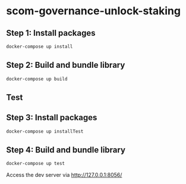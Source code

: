 # scom-governance-unlock-staking

## Step 1: Install packages
```sh
docker-compose up install
```
## Step 2: Build and bundle library
```sh
docker-compose up build
```

## Test
## Step 3: Install packages
```sh
docker-compose up installTest
```

## Step 4: Build and bundle library
```sh
docker-compose up test
```

Access the dev server via http://127.0.0.1:8056/